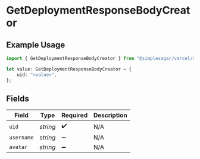 # GetDeploymentResponseBodyCreator

## Example Usage

```typescript
import { GetDeploymentResponseBodyCreator } from "@simplesagar/vercel/models/getdeploymentop.js";

let value: GetDeploymentResponseBodyCreator = {
    uid: "<value>",
};
```

## Fields

| Field              | Type               | Required           | Description        |
| ------------------ | ------------------ | ------------------ | ------------------ |
| `uid`              | *string*           | :heavy_check_mark: | N/A                |
| `username`         | *string*           | :heavy_minus_sign: | N/A                |
| `avatar`           | *string*           | :heavy_minus_sign: | N/A                |